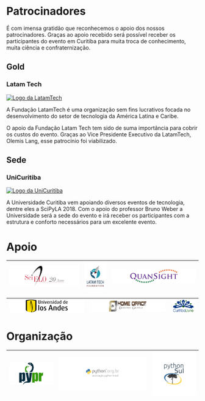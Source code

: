# Patrocinadores

É com imensa gratidão que reconhecemos o apoio dos nossos patrocinadores. Graças ao apoio recebido será possível receber os participantes do evento em Curitiba para muita troca de conhecimento, muita ciência e confraternização.

## **Gold**

### Latam Tech

[![Logo da LatamTech](../../assets/img/logo_latan_tech.png)](http://latamtech.foundation/)

A Fundação LatamTech é uma organização sem fins lucrativos focada no desenvolvimento do setor de tecnologia da América Latina e Caribe.

O apoio da Fundação Latam Tech tem sido de suma importância para cobrir os custos do evento. Graças ao Vice Presidente Executivo da LatamTech, Olemis Lang, esse patrocínio foi viabilizado.

## **Sede**

###  UniCuritiba

[![Logo da UniCuritiba](../../assets/img/logomarca_unicuritiba.png)](http://unicuritiba.edu.br/)


A Universidade Curitiba vem apoiando diversos eventos de tecnologia, dentre eles a SciPyLA 2018. Com o apoio do professor Bruno Weber a Universidade será a sede do evento e irá receber os participantes com a estrutura e conforto necessários para um excelente evento.

# Apoio

| [![Scielo](../../assets/img/sponsors/logo_SciELO-hz.png)](http://www.scielo.org) | [![LatanTech](../../assets/img/sponsors/logo_latan_tech_h200.png)](http://latamtech.foundation/) | [![QuanSight](../../assets/img/sponsors/logo_quan_sight-hz.png)](https://www.quansight.com/) |
|:---:|:---:|:---:|

| [![UniversidadAndes](../../assets/img/sponsors/logo_uniandes_h100.png)](https://uniandes.edu.co/) | [![FJGrafica](../../assets/img/sponsors/logo_grafica-hz.png)](https://www.fjhomeoffice.com/) | [![CuritibaLivre](../../assets/img/sponsors/logo_curitibalivre_hz.png)](http://curitibalivre.org.br) |
|:---:|:---:|:---:|

#  Organização

| [![GrupyPR](../../assets/img/sponsors/grupypr-hz.png)](https://grupypr.github.io/) | [![APyB](../../assets/img/sponsors/apyb-hz.png)](http://associacao.python.org.br/) | [![PythonSul](../../assets/img/sponsors/pythonsul-hz.png)](https://pythonsul.org/) |
|:---:|:---:|:---:|